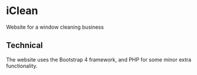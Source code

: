 # iClean
Website for a window cleaning business

## Technical 
The website uses the Bootstrap 4 framework, and PHP for some minor extra functionality. 
